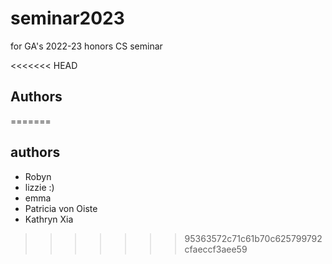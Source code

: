 # seminar2023
for GA's 2022-23 honors CS seminar

<<<<<<< HEAD
## Authors


=======
## authors
- Robyn
- lizzie :)
- emma 
- Patricia von Oiste
- Kathryn Xia

>>>>>>> 95363572c71c61b70c625799792cfaeccf3aee59
